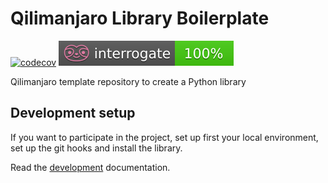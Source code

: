 # Qilimanjaro Library Boilerplate
[![codecov](https://codecov.io/gh/qilimanjaro-tech/library-boilerplate/branch/main/graph/badge.svg?token=9GDYLAGT7B)](https://codecov.io/gh/qilimanjaro-tech/library-boilerplate)
![interrogate](./interrogate_badge.svg)

Qilimanjaro template repository to create a Python library

## Development setup

If you want to participate in the project, set up first your local environment, set up the git hooks and install the library.

Read the [development](./doc/DEVELOPMENT.md) documentation.
